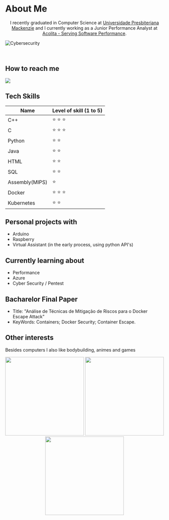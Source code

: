 # About Me

<p style="text-align: center;">I recently graduated in Computer Science at <a href="https://www.mackenzie.br/graduacao/sao-paulo-higienopolis/ciencia-da-computacao/">Universidade Presbiteriana Mackenzie</a>
 and I currently working as a Junior Performance Analyst at <a href="https://acolita.com.br/">Acolita - Serving Software Performance</a>.<p>

![Cybersecurity](https://user-images.githubusercontent.com/54750022/209887150-ac7b739f-1b4a-4b19-8760-ee2c40e5f22b.jpg)

<br>

## How to reach me
<div>
<a href="https://www.linkedin.com/in/olavo-m/" target="_blank"><img src="https://img.shields.io/badge/-LinkedIn-%230077B5?style=for-the-badge&logo=linkedin&logoColor=white" target="_blank"></a>
</div>

## Tech Skills
Name | Level of skill (1 to  5) |
---|---
C++ | :star: :star: :star:
C | :star: :star: :star:
Python | :star: :star:
Java | :star: :star:
HTML | :star: :star:
SQL | :star: :star:
Assembly(MIPS) | :star:
Docker | :star: :star: :star:
Kubernetes | :star: :star:

## Personal projects with
* Arduino
* Raspberry
* Virtual Assistant (in the early process, using python API's)

## Currently learning about
* Performance
* Azure
* Cyber Security / Pentest


## Bacharelor Final Paper
* Title: "Análise de Técnicas de Mitigação de Riscos para o Docker
Escape Attack"
* KeyWords: Containers; Docker Security; Container Escape.

## Other interests
Besides computers I also like bodybuilding, animes and games
<p align="center">
    <img src="https://user-images.githubusercontent.com/54750022/125213870-90584400-e28a-11eb-91a8-8e471fd4b000.jpg" width=250>
    <img src="https://user-images.githubusercontent.com/54750022/125213691-b92c0980-e289-11eb-8abd-22ca69ceba24.jpg" width=250>
    <img src="https://user-images.githubusercontent.com/54750022/125213877-9c440600-e28a-11eb-8205-9eb271ea52cd.jpg" width=250>
<p>